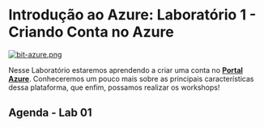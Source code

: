 # Introdução ao Azure: Laboratório 1 - Criando Conta no Azure

[![bit-azure.png](https://i.postimg.cc/ZKwS8SHj/bit-azure.png)](https://postimg.cc/vcxkyCp6)

Nesse Laboratório estaremos aprendendo a criar uma conta no **[Portal Azure](https://aka.ms/AA4qm7a)**. Conheceremos um pouco mais sobre as principais características dessa plataforma, que enfim, possamos realizar os workshops!

## Agenda - Lab 01

